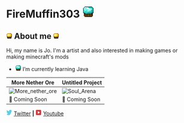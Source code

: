 # FireMuffin303 ![alt text][diamond_muffin32]
 ## ![alt text][golden_muffin] About me ![alt text][golden_muffin]

Hi, my name is Jo. I'm a artist and also interested in making games or making minecraft's mods

- ![alt text][diamond_muffin16] I’m currently learning Java

More Nether Ore | Untitled Project
--|--
![More_nether_ore](https://i.imgur.com/BM44Rzr.png) | ![Soul_Arena](https://i.imgur.com/GFWrJsj.png[/img])
💾 Coming Soon | 💾 Coming Soon


![alt text][twitterlogo] [Twitter][twitter] **|** ![alt text][youtubelogo] [Youtube][youtube]

[golden_muffin]:https://github.com/FireMuffin303/FireMuffin303/blob/main/Gold%20tier%20muffin%20faceless16px.png
[diamond_muffin32]:https://github.com/FireMuffin303/FireMuffin303/blob/main/Diamond%20tier%20muffin%20faceless32px.png
[diamond_muffin16]:https://github.com/FireMuffin303/FireMuffin303/blob/main/Diamond%20tier%20muffin%20faceless16px.png
[twitter]:https://twitter.com/FireMuffin303
[youtube]:https://www.youtube.com/channel/UCHhXWBglcAzuge1qAOY2Zxw
[twitterlogo]:https://github.com/FireMuffin303/FireMuffin303/blob/main/twitter16px.png
[youtubelogo]:https://github.com/FireMuffin303/FireMuffin303/blob/main/youtube%20logo16px.png
